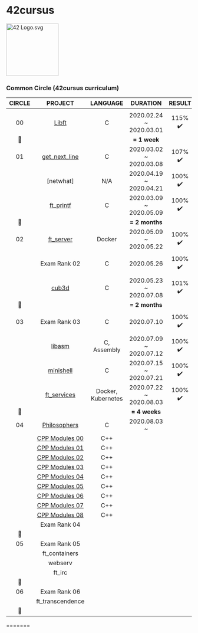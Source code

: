 # 42cursus

<p><img src="https://upload.wikimedia.org/wikipedia/commons/8/8d/42_Logo.svg" alt="42 Logo.svg" width="142"></p> 

### Common Circle (42cursus curriculum)

|CIRCLE	|PROJECT														|LANGUAGE			|DURATION					|RESULT						|LEVEL			|
|:-:	|:--:															|:-:				|:--:						|:--:						|:--:			|
|		|																|					|							|							|				|
|00		|[Libft](https://github.com/l-yohai/libft)						|C					|2020.02.24 ~ 2020.03.01	|115% :heavy_check_mark:	|level 1 - 03%	|
|:dizzy:|																|					|**= 1 week**				|							|				|
|01		|[get_next_line](https://github.com/l-yohai/get_next_line)		|C					|2020.03.02 ~ 2020.03.08	|107% :heavy_check_mark:	|level 1 - 45%	|
|		|[netwhat]														|N/A				|2020.04.19 ~ 2020.04.21	|100% :heavy_check_mark:	|level 1 - 66%	|
|		|[ft_printf](https://github.com/l-yohai/ft_printf)				|C					|2020.03.09 ~ 2020.05.09	|100% :heavy_check_mark:	|level 2 - 02%	|
|:dizzy:|																|					|**= 2 months**				|							|				|
|02		|[ft_server](https://github.com/l-yohai/ft_server)				|Docker				|2020.05.09 ~ 2020.05.22	|100% :heavy_check_mark:	|level 2 - 30%	|
|		|Exam Rank 02													|C					|2020.05.26					|100% :heavy_check_mark:	|level 2 - 30%	|
|		|[cub3d](https://github.com/l-yohai/cub3d)						|C					|2020.05.23 ~ 2020.07.08	|101% :heavy_check_mark:	|level 3 - 09%	|
|:dizzy:|																|					|**= 2 months**				|							|				|
|03		|Exam Rank 03													|C					|2020.07.10					|100% :heavy_check_mark:	|level 3 - 09%	|
|		|[libasm](https://github.com/l-yohai/libasm)					|C, Assembly		|2020.07.09 ~ 2020.07.12	|100% :heavy_check_mark:	|level 3 - 30%	|
|		|[minishell](https://github.com/l-yohai/minishell)				|C					|2020.07.15 ~ 2020.07.21	|100% :heavy_check_mark:	|level 3 - 92%	|
|		|[ft_services](https://github.com/l-yohai/ft_services)			|Docker, Kubernetes	|2020.07.22 ~ 2020.08.03	|100% :heavy_check_mark:	|level 4 - 05%	|
|:dizzy:|																|					|**= 4 weeks**				|							|				|
|04		|[Philosophers](https://github.com/l-yohai/philosophers)		|C					|2020.08.03 ~				|							|				|
|		|[CPP Modules 00](https://github.com/l-yohai/cpp_modules/00)	|C++				|							|							|				|
|		|[CPP Modules 01](https://github.com/l-yohai/cpp_modules/01)	|C++				|							|							|				|
|		|[CPP Modules 02](https://github.com/l-yohai/cpp_modules/02)	|C++				|							|							|				|
|		|[CPP Modules 03](https://github.com/l-yohai/cpp_modules/03)	|C++				|							|							|				|
|		|[CPP Modules 04](https://github.com/l-yohai/cpp_modules/04)	|C++				|							|							|				|
|		|[CPP Modules 05](https://github.com/l-yohai/cpp_modules/05)	|C++				|							|							|				|
|		|[CPP Modules 06](https://github.com/l-yohai/cpp_modules/06)	|C++				|							|							|				|
|		|[CPP Modules 07](https://github.com/l-yohai/cpp_modules/07)	|C++				|							|							|				|
|		|[CPP Modules 08](https://github.com/l-yohai/cpp_modules/08)	|C++				|							|							|				|
|		|Exam Rank 04													|					|							|							|				|
|:dizzy:|																|					|							|							|				|
|05		|Exam Rank 05													|					|							|							|				|
|		|ft_containers													|					|							|							|				|
|		|webserv														| 					|							|							|				|
|		|ft_irc															|					|							|							|				|
|:dizzy:|																|					|							|							|				|
|06		|Exam Rank 06													|					|							|							|				|
|		|ft_transcendence												|					|							|							|				|
|:dizzy:|																|					|							|							|				|
=======

